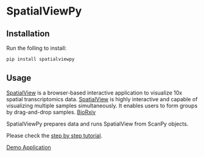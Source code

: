# SpatialViewPy

## Installation

Run the folling to install:

```python
pip install spatialviewpy
```

## Usage

[SpatialView](https://github.com/kendziorski-lab/spatialview) is a browser-based interactive application to visualize 10x spatial transcriptomics data. [SpatialView](https://github.com/kendziorski-lab/spatialview) is highly interactive and capable of visualizing multiple samples simultaneously. It enables users to form groups by drag-and-drop samples. [BioRxiv](https://doi.org/10.1101/2023.06.13.544836)

SpatialViewPy prepares data and runs SpatialView from ScanPy objects.

Please check the [step by step tutorial](https://github.com/kendziorski-lab/SpatialViewPy/blob/main/notebooks/tutorial.ipynb).

[Demo Application](https://www.biostat.wisc.edu/~kendzior/spatialviewdemo/)